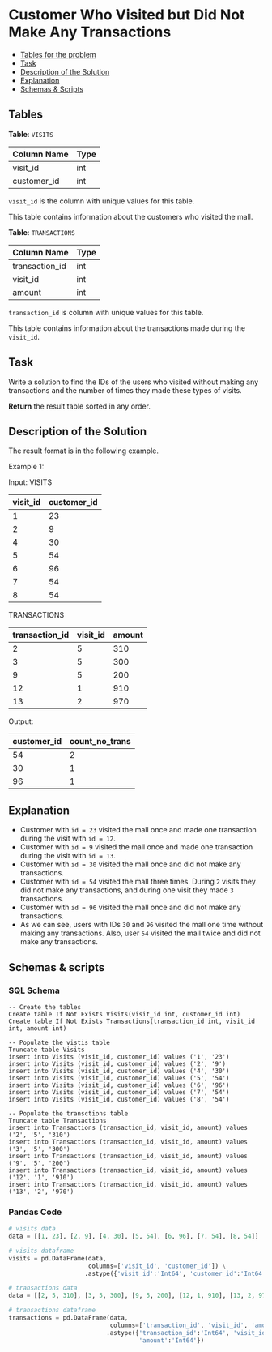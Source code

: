 # Customer Who Visited but Did Not Make Any Transactions

- [Tables for the problem](#tables)
- [Task](#task)
- [Description of the Solution](#description-of-the-solution)
- [Explanation](#explanation)
- [Schemas & Scripts](#schemas--scripts)

## Tables 

**Table**: `VISITS`

| Column Name | Type |
|-------------|------|
| visit_id    | int  |
| customer_id | int  |

`visit_id` is the column with unique values for this table.

This table contains information about the customers who visited the mall.

**Table**: `TRANSACTIONS`

| Column Name    | Type |
|----------------|------|
| transaction_id | int  |
| visit_id       | int  |
| amount         | int  |

`transaction_id` is column with unique values for this table.

This table contains information about the transactions made during the `visit_id`.

## Task

Write a solution to find the IDs of the users who visited without making any transactions and the number of times they made these types of visits.

**Return** the result table sorted in any order.

## Description of the Solution ##

The result format is in the following example.

Example 1:

Input: 
VISITS

| visit_id | customer_id |
|----------|-------------|
| 1        | 23          |
| 2        | 9           |
| 4        | 30          |
| 5        | 54          |
| 6        | 96          |
| 7        | 54          |
| 8        | 54          |

TRANSACTIONS

| transaction_id | visit_id | amount |
|----------------|----------|--------|
| 2              | 5        | 310    |
| 3              | 5        | 300    |
| 9              | 5        | 200    |
| 12             | 1        | 910    |
| 13             | 2        | 970    |

Output: 

| customer_id | count_no_trans |
|-------------|----------------|
| 54          | 2              |
| 30          | 1              |
| 96          | 1              |

## Explanation ##

- Customer with `id = 23` visited the mall once and made one transaction during the visit with `id = 12`.
- Customer with `id = 9` visited the mall once and made one transaction during the visit with `id = 13`.
- Customer with `id = 30` visited the mall once and did not make any transactions.
- Customer with `id = 54` visited the mall three times. During `2` visits they did not make any transactions, 
and during one visit they made `3` transactions.
- Customer with `id = 96` visited the mall once and did not make any transactions.
- As we can see, users with IDs `30` and `96` visited the mall one time without making any transactions. 
Also, user `54` visited the mall twice and did not make any transactions.

## Schemas & scripts

### SQL Schema

```genericsql
-- Create the tables
Create table If Not Exists Visits(visit_id int, customer_id int)
Create table If Not Exists Transactions(transaction_id int, visit_id int, amount int)
    
-- Populate the vistis table
Truncate table Visits
insert into Visits (visit_id, customer_id) values ('1', '23')
insert into Visits (visit_id, customer_id) values ('2', '9')
insert into Visits (visit_id, customer_id) values ('4', '30')
insert into Visits (visit_id, customer_id) values ('5', '54')
insert into Visits (visit_id, customer_id) values ('6', '96')
insert into Visits (visit_id, customer_id) values ('7', '54')
insert into Visits (visit_id, customer_id) values ('8', '54')
    
-- Populate the transctions table
Truncate table Transactions
insert into Transactions (transaction_id, visit_id, amount) values ('2', '5', '310')
insert into Transactions (transaction_id, visit_id, amount) values ('3', '5', '300')
insert into Transactions (transaction_id, visit_id, amount) values ('9', '5', '200')
insert into Transactions (transaction_id, visit_id, amount) values ('12', '1', '910')
insert into Transactions (transaction_id, visit_id, amount) values ('13', '2', '970')
```

### Pandas Code

```python
# visits data
data = [[1, 23], [2, 9], [4, 30], [5, 54], [6, 96], [7, 54], [8, 54]]

# visits dataframe 
visits = pd.DataFrame(data, 
                      columns=['visit_id', 'customer_id']) \
                     .astype({'visit_id':'Int64', 'customer_id':'Int64'})

# transactions data
data = [[2, 5, 310], [3, 5, 300], [9, 5, 200], [12, 1, 910], [13, 2, 970]]

# transactions dataframe
transactions = pd.DataFrame(data, 
                            columns=['transaction_id', 'visit_id', 'amount']) \
                           .astype({'transaction_id':'Int64', 'visit_id':'Int64', 
                                    'amount':'Int64'})

```